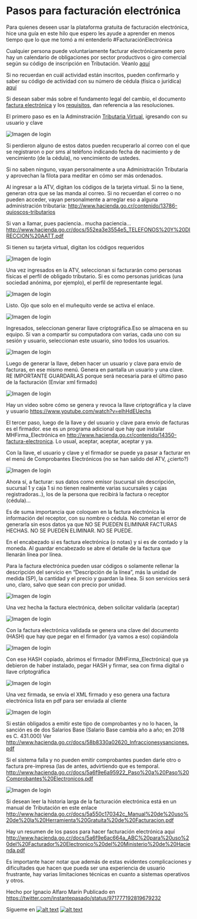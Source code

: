 # Pasos para facturación electrónica

Para quienes deseen usar la plataforma gratuita de facturación electrónica, hice una guía en este hilo que espero les ayude a aprender en menos tiempo que lo que me tomó a mí entenderlo #FacturaciónElectrónica

Cualquier persona puede voluntariamente facturar electrónicamente pero hay un calendario de obligaciones por sector productivos o giro comercial según su código de inscripción en Tributación. Véanlo [aquí](http://www.hacienda.go.cr/docs/59cebb7657f59_Aviso%20Comunicacion%20uso%20de%20comprobantes%20electronico.pdf)

Si no recuerdan en cuál actividad están inscritos, pueden confirmarlo y saber su código de actividad con su número de cédula (física o jurídica) [aquí](https://www.hacienda.go.cr/ATV/frmConsultaSituTributaria.aspx)

Si desean saber más sobre el fundamento legal del cambio, el documento [factura electrónica](http://www.hacienda.go.cr/contenido/14350-factura-electronica) y los [requisitos](http://www.hacienda.go.cr/contenido/13383-requisitos-de-las-facturas-o-comprobantes-de-ingresos), dan referencia a las resoluciones.

El primero paso es en la Adminstración [Tributaria Virtual](https://www.hacienda.go.cr/ATV/Login.aspx), igresando con su usuario y clave

![Imagen de login](https://github.com/ignacioalmar/webespeis/blob/guia-hacienda/posts/img/pasos-facturacion-electronica-cr/login.png)

Si perdieron alguno de estos datos pueden recuperarlo al correo con el que se registraron o por sms al teléfono indicando fecha de nacimiento y de vencimiento (de la cédula), no vencimiento de ustedes.

Si no saben ninguno, vayan personalmente a una Administración Tributaria y aprovechan la filota para meditar en cómo ser más ordenados.

Al ingresar a la ATV, digitan los códigos de la tarjeta virtual. Si no la tiene, generan otra que se las manda al correo. Si no recuerdan el correo o no pueden acceder, vayan personalmente a arreglar eso a alguna administración tributaria: http://www.hacienda.go.cr/contenido/13786-quioscos-tributarios

Si van a llamar, pues paciencia.. mucha paciencia... http://www.hacienda.go.cr/docs/552ea3e3554e5_TELEFONOS%20Y%20DIRECCION%20AATT.pdf

Si tienen su tarjeta virtual, digitan los códigos requeridos

![Imagen de login](https://github.com/ignacioalmar/webespeis/blob/guia-hacienda/posts/img/pasos-facturacion-electronica-cr/confirmar-tarjeta.png)


Una vez ingresados en la ATV, seleccionan si facturarán como personas físicas el perfil de obligado tributario. Si es como personas jurídicas (una sociedad anónima, por ejemplo), el perfil de representante legal. 

![Imagen de login](https://github.com/ignacioalmar/webespeis/blob/guia-hacienda/posts/img/pasos-facturacion-electronica-cr/seleccion-perfil.png)


Listo. Ojo que solo en el muñequito verde se activa el enlace.

![Imagen de login](https://github.com/ignacioalmar/webespeis/blob/guia-hacienda/posts/img/pasos-facturacion-electronica-cr/seleccion-perfil2.png)


Ingresados, seleccionan generar llave criptográfica.Eso se almacena en su equipo. Si van a compartir su computadora con varias, cada uno con su sesión y usuario, seleccionan este usuario, sino todos los usuarios.

![Imagen de login](https://github.com/ignacioalmar/webespeis/blob/guia-hacienda/posts/img/pasos-facturacion-electronica-cr/generar-llave-privada.png)

Luego de generar la llave, deben hacer un usuario y clave para envío de facturas, en ese mismo menú. Genera en pantalla un usuario y una clave. RE IMPORTANTE GUARDARLAS porque será necesaria para el último paso de la facturación (Enviar xml firmado)

![Imagen de login](https://github.com/ignacioalmar/webespeis/blob/guia-hacienda/posts/img/pasos-facturacion-electronica-cr/generar-contrasena.png)

Hay un video sobre cómo se genera y revoca la llave criptográfica y la clave y usuario https://www.youtube.com/watch?v=elhHdEUechs

El tercer paso, luego de la llave y del usuario y clave para envío de facturas es el firmador. ese es un programa adicional que hay que instalar MHFirma_Electrónica en http://www.hacienda.go.cr/contenido/14350-factura-electronica. Lo usual, aceptar, aceptar, aceptar y ya.


Con la llave, el usuario y clave y el firmador se puede ya pasar a facturar en el menú de Comprobantes Electrónicos (no se han salido del ATV, ¿cierto?) 

![Imagen de login](https://github.com/ignacioalmar/webespeis/blob/guia-hacienda/posts/img/pasos-facturacion-electronica-cr/facturar.png)


Ahora sí, a facturar: sus datos como emisor (sucursal sin descripción, sucursal 1 y caja 1 si no tienen realmente varias sucursales y cajas registradoras..), los de la persona que recibirá la factura o receptor  (cédula)...

Es de suma importancia que coloquen en la factura electrónica la información del receptor, con su nombre o cédula. No cometan el error de generarla sin esos datos ya que NO SE PUEDEN ELIMINAR FACTURAS HECHAS. NO SE PUEDEN ELIMINAR. NO SE PUEDE.

En el encabezado si es factura electrónica (o notas) y si es de contado y la moneda. Al guardar encabezado se abre el detalle de la factura que llenarán línea por línea.

Para la factura electrónica pueden usar códigos o solamente rellenar la descripción del servicio en “Descripción de la línea”, más la unidad de medida (SP), la cantidad y el precio y guardan la línea. Si son servicios será uno, claro, salvo que sean con precio por unidad.

![Imagen de login](https://github.com/ignacioalmar/webespeis/blob/guia-hacienda/posts/img/pasos-facturacion-electronica-cr/guardar-linea.png)
 
Una vez hecha la factura electrónica, deben solicitar validarla (aceptar)

![Imagen de login](https://github.com/ignacioalmar/webespeis/blob/guia-hacienda/posts/img/pasos-facturacion-electronica-cr/uno-dos.png)


Con la factura electrónica validada se genera una clave del documento (HASH) que hay que pegar en el firmador (ya vamos a eso) copiándola

![Imagen de login](https://github.com/ignacioalmar/webespeis/blob/guia-hacienda/posts/img/pasos-facturacion-electronica-cr/copiar-hash.png)

Con ese HASH copiado, abrimos el firmador (MHFirma_Electrónica) que ya debieron de haber instalado, pegar HASH y firmar, sea con firma digital o llave crIptográfica

![Imagen de login](https://github.com/ignacioalmar/webespeis/blob/guia-hacienda/posts/img/pasos-facturacion-electronica-cr/uno-dos-o-otrodos.png)

Una vez firmada, se envía el XML firmado y eso genera una factura electrónica lista en pdf para ser enviada al cliente

![Imagen de login](https://github.com/ignacioalmar/webespeis/blob/guia-hacienda/posts/img/pasos-facturacion-electronica-cr/enviar-xml-firmado.png)


Si están obligados a emitir este tipo de comprobantes y no lo hacen, la sanción es de dos Salarios Base (Salario Base cambia año a año; en 2018 es C. 431.000) Ver http://www.hacienda.go.cr/docs/58b8330a02620_Infraccionesysanciones.pdf

Si el sistema falla y no pueden emitir comprobantes pueden darle otro o factura pre-impresa (las de antes, advirtiendo que es temporal. http://www.hacienda.go.cr/docs/5a6f9e6a95922_Paso%20a%20Paso%20Comprobantes%20Electronicos.pdf

![Imagen de login](https://github.com/ignacioalmar/webespeis/blob/guia-hacienda/posts/img/pasos-facturacion-electronica-cr/cuando-utilice.png)

Si desean leer la historia larga de la facturación electrónica está en un manual de Tributación en este enlace http://www.hacienda.go.cr/docs/5a550c170342c_Manual%20de%20uso%20de%20la%20Herramienta%20Gratuita%20de%20Facturacion.pdf

Hay un resumen de los pasos para hacer facturación electrónica aquí http://www.hacienda.go.cr/docs/5a6f9e6ac664a_ABC%20para%20uso%20del%20Facturador%20Electronico%20del%20Ministerio%20de%20Hacienda.pdf

Es importante hacer notar que además de estas evidentes complicaciones y dificultades que hacen que pueda ser una experiencia de usuario frustrante, hay varias limitaciones técnicas en cuanto a sistemas operativos y otros.

Hecho por Ignacio Alfaro Marín
Publicado en https://twitter.com/instantepasado/status/971777192819679232

Sígueme en [![alt text][1.1]][1] [![alt text][2.1]][2]

[1.1]: http://i.imgur.com/tXSoThF.png
[2.1]: http://i.imgur.com/0o48UoR.png

[1]: http://www.twitter.com/instantepasado
[2]: http://www.github.com/ignacioalmar
